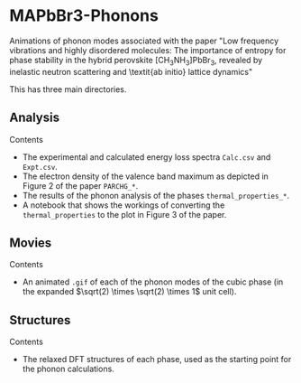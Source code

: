 # MAPbBr3-Phonons
Animations of phonon modes associated with the paper "Low frequency vibrations and highly disordered molecules:  The importance of entropy for phase stability in the hybrid perovskite [CH$_3$NH$_3$]PbBr$_3$, revealed by inelastic neutron scattering and \textit{ab initio} lattice dynamics"

This has three main directories.

## Analysis
Contents
* The experimental and calculated energy loss spectra `Calc.csv` and `Expt.csv`.
* The electron density of the valence band maximum as depicted in Figure 2 of the paper `PARCHG_*`.
* The results of the phonon analysis of the phases `thermal_properties_*`.
* A notebook that shows the workings of converting the `thermal_properties` to the plot in Figure 3 of the paper.

## Movies
Contents
* An animated `.gif` of each of the phonon modes of the cubic phase (in the expanded $\sqrt(2) \times \sqrt(2) \times 1$ unit cell).

## Structures
Contents
* The relaxed DFT structures of each phase, used as the starting point for the phonon calculations.
